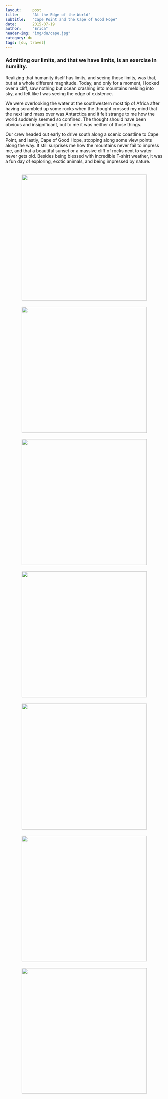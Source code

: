 ```yaml
---
layout:     post
title:      "At the Edge of the World"
subtitle:   "Cape Point and the Cape of Good Hope"
date:       2015-07-19
author:     "Erica"
header-img: "img/du/cape.jpg"
category: du
tags: [du, travel]
---
```


<h3 class="section-heading">Admitting our limits, and that we have limits, is an exercise in humility.</h3>

Realizing that humanity itself has limits, and seeing those limits, was that, but at a whole different magnitude. Today, and only for a moment, I looked over a cliff, saw nothing but ocean crashing into mountains melding into sky, and felt like I was seeing the edge of existence.

We were overlooking the water at the southwestern most tip of Africa after having scrambled up some rocks when the thought crossed my mind that the next land mass over was Antarctica and it felt strange to me how the world suddenly seemed so confined. The thought should have been obvious and insignificant, but to me it was neither of those things.

Our crew headed out early to drive south along a scenic coastline to Cape Point, and lastly, Cape of Good Hope, stopping along some view points along the way. It still surprises me how the mountains never fail to impress me, and that a beautiful sunset or a massive cliff of rocks next to water never gets old. Besides being blessed with incredible T-shirt weather, it was a fun day of exploring, exotic animals, and being impressed by nature.

<center><img src="{{site.url}}/img/du/cape/cape1.JPG" height="400px" width="400px" style="padding-top:20px"/></center>

<center><img src="{{site.url}}/img/du/cape/cape2.JPG" height="400px" width="400px" style="padding-top:20px"/></center>

<center><img src="{{site.url}}/img/du/cape/cape3.JPG" height="400px" width="400px" style="padding-top:20px"/></center>

<center><img src="{{site.url}}/img/du/cape/cape4.JPG" height="400px" width="400px" style="padding-top:20px"/></center>

<center><img src="{{site.url}}/img/du/cape/cape5.JPG" height="400px" width="400px" style="padding-top:20px"/></center>

<center><img src="{{site.url}}/img/du/cape/cape6.JPG" height="400px" width="400px" style="padding-top:20px"/></center>

<center><img src="{{site.url}}/img/du/cape/cape7.JPG" height="400px" width="400px" style="padding-top:20px"/></center>

